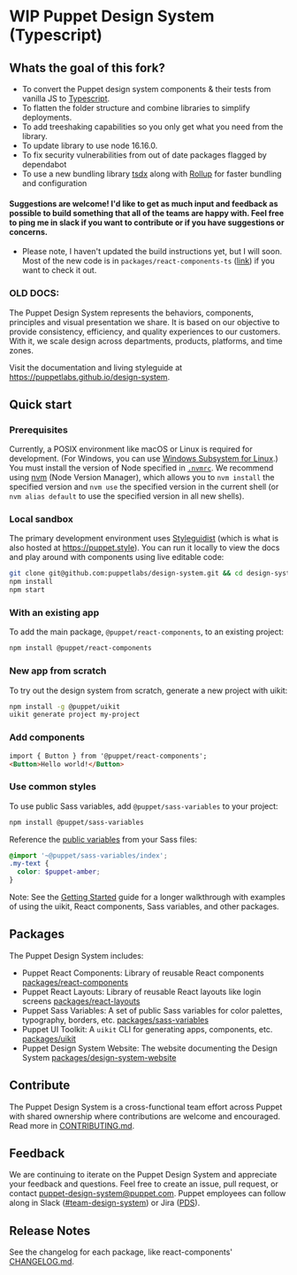# WIP Puppet Design System (Typescript)

## Whats the goal of this fork?
- To convert the Puppet design system components & their tests from vanilla JS to [Typescript](https://www.typescriptlang.org/docs/handbook/typescript-from-scratch.html).
- To flatten the folder structure and combine libraries to simplify deployments.
- To add treeshaking capabilities so you only get what you need from the library.
- To update library to use node 16.16.0.
- To fix security vulnerabilities from out of date packages flagged by dependabot
- To use a new bundling library [tsdx](https://tsdx.io/) along with [Rollup](https://rollupjs.org/guide/en/#overview) for faster bundling and configuration

#### Suggestions are welcome! I'd like to get as much input and feedback as possible to build something that all of the teams are happy with. Feel free to ping me in slack if you want to contribute or if you have suggestions or concerns. 

* Please note, I haven't updated the build instructions yet, but I will soon. Most of the new code is in `packages/react-components-ts` ([link](https://github.com/Krable55/ts-design-system/tree/main/packages/react-components-ts)) if you want to check it out. 

### OLD DOCS:

The Puppet Design System represents the behaviors, components, principles and visual presentation we share. It is based on our objective to provide consistency, efficiency, and quality experiences to our customers. With it, we scale design across departments, products, platforms, and time zones.

Visit the documentation and living styleguide at <https://puppetlabs.github.io/design-system>.

## Quick start

### Prerequisites

Currently, a POSIX environment like macOS or Linux is required for development. (For Windows, you can use [Windows Subsystem for Linux](https://docs.microsoft.com/en-us/windows/wsl/).) You must install the version of Node specified in [`.nvmrc`](.nvmrc). We recommend using [nvm](https://github.com/nvm-sh/nvm) (Node Version Manager), which allows you to `nvm install` the specified version and `nvm use` the specified version in the current shell (or `nvm alias default` to use the specified version in all new shells).

### Local sandbox

The primary development environment uses [Styleguidist](https://react-styleguidist.js.org) (which is what is also hosted at <https://puppet.style>). You can run it locally to view the docs and play around with components using live editable code:

```sh
git clone git@github.com:puppetlabs/design-system.git && cd design-system
npm install
npm start
```

### With an existing app

To add the main package, `@puppet/react-components`, to an existing project:

```sh
npm install @puppet/react-components
```

### New app from scratch

To try out the design system from scratch, generate a new project with uikit:

```sh
npm install -g @puppet/uikit
uikit generate project my-project
```

### Add components

```html
import { Button } from '@puppet/react-components';
<Button>Hello world!</Button>
```

### Use common styles

To use public Sass variables, add `@puppet/sass-variables` to your project:

```sh
npm install @puppet/sass-variables
```

Reference the [public variables](packages/sass-variables) from your Sass files:

```scss
@import '~@puppet/sass-variables/index';
.my-text {
  color: $puppet-amber;
}
```

Note: See the [Getting Started](getting-started.md) guide for a longer walkthrough with examples of using the uikit, React components, Sass variables, and other packages.

## Packages

The Puppet Design System includes:

- Puppet React Components: Library of reusable React components [packages/react-components](packages/react-components)
- Puppet React Layouts: Library of reusable React layouts like login screens [packages/react-layouts](packages/react-layouts)
- Puppet Sass Variables: A set of public Sass variables for color palettes, typography, borders, etc. [packages/sass-variables](packages/sass-variables)
- Puppet UI Toolkit: A `uikit` CLI for generating apps, components, etc. [packages/uikit](packages/uikit)
- Puppet Design System Website: The website documenting the Design System [packages/design-system-website](packages/design-system-website)

## Contribute

The Puppet Design System is a cross-functional team effort across Puppet with shared ownership where contributions are welcome and encouraged. Read more in [CONTRIBUTING.md](CONTRIBUTING.md).

## Feedback

We are continuing to iterate on the Puppet Design System and appreciate your feedback and questions. Feel free to create an issue, pull request, or contact <puppet-design-system@puppet.com>. Puppet employees can follow along in Slack ([#team-design-system](https://puppet.slack.com/messages/CFFECRQAY)) or Jira ([PDS](https://tickets.puppetlabs.com/secure/RapidBoard.jspa?projectKey=PDS&rapidView=1018&view=planning)).


## Release Notes

See the changelog for each package, like react-components' [CHANGELOG.md](CHANGELOG.md).

